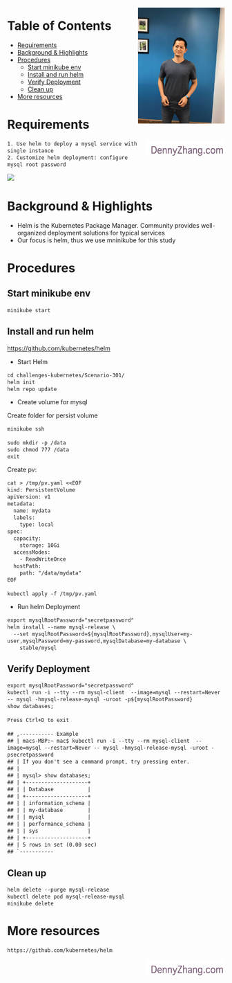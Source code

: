 <a href="https://www.dennyzhang.com"><img align="right" width="201" height="268" src="https://raw.githubusercontent.com/USDevOps/mywechat-slack-group/master/images/denny_201706.png"></a>

Table of Contents
=================

   * [Requirements](#requirements)
   * [Background &amp; Highlights](#background--highlights)
   * [Procedures](#procedures)
      * [Start minikube env](#start-minikube-env)
      * [Install and run helm](#install-and-run-helm)
      * [Verify Deployment](#verify-deployment)
      * [Clean up](#clean-up)
   * [More resources](#more-resources)

# Requirements
<a href="https://www.dennyzhang.com"><img align="right" width="185" height="37" src="https://raw.githubusercontent.com/USDevOps/mywechat-slack-group/master/images/dns_small.png"></a>

```
1. Use helm to deploy a mysql service with single instance
2. Customize helm deployment: configure mysql root password
```
<a href="https://www.dennyzhang.com"><img src="https://raw.githubusercontent.com/DennyZhang/challenges-kubernetes/master/images/k8s_concept3.png"/> </a>

# Background & Highlights
- Helm is the Kubernetes Package Manager. Community provides well-organized deployment solutions for typical services
- Our focus is helm, thus we use mninikube for this study

# Procedures

## Start minikube env

```
minikube start
```

## Install and run helm

https://github.com/kubernetes/helm

- Start Helm
```
cd challenges-kubernetes/Scenario-301/
helm init
helm repo update
```

- Create volume for mysql

Create folder for persist volume
```
minikube ssh

sudo mkdir -p /data
sudo chmod 777 /data
exit
```

Create pv:
```
cat > /tmp/pv.yaml <<EOF
kind: PersistentVolume
apiVersion: v1
metadata:
  name: mydata
  labels:
    type: local
spec:
  capacity:
    storage: 10Gi
  accessModes:
    - ReadWriteOnce
  hostPath:
    path: "/data/mydata"
EOF

kubectl apply -f /tmp/pv.yaml
```

- Run helm Deployment
```
export mysqlRootPassword="secretpassword"
helm install --name mysql-release \
  --set mysqlRootPassword=${mysqlRootPassword},mysqlUser=my-user,mysqlPassword=my-password,mysqlDatabase=my-database \
    stable/mysql
```

## Verify Deployment

```
export mysqlRootPassword="secretpassword"
kubectl run -i --tty --rm mysql-client  --image=mysql --restart=Never -- mysql -hmysql-release-mysql -uroot -p${mysqlRootPassword}
show databases;

Press Ctrl+D to exit

## ,----------- Example
## | macs-MBP:~ mac$ kubectl run -i --tty --rm mysql-client  --image=mysql --restart=Never -- mysql -hmysql-release-mysql -uroot -psecretpassword
## | If you don't see a command prompt, try pressing enter.
## | 
## | mysql> show databases;
## | +--------------------+
## | | Database           |
## | +--------------------+
## | | information_schema |
## | | my-database        |
## | | mysql              |
## | | performance_schema |
## | | sys                |
## | +--------------------+
## | 5 rows in set (0.00 sec)
## `-----------
```

## Clean up

```
helm delete --purge mysql-release
kubectl delete pod mysql-release-mysql
minikube delete
```

# More resources

```
https://github.com/kubernetes/helm
```
<a href="https://www.dennyzhang.com"><img align="right" width="185" height="37" src="https://raw.githubusercontent.com/USDevOps/mywechat-slack-group/master/images/dns_small.png"></a>
